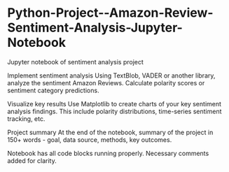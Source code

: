 # Python-Project--Amazon-Review-Sentiment-Analysis-Jupyter-Notebook
Jupyter notebook of sentiment analysis project

Implement sentiment analysis
Using TextBlob, VADER or another library, analyze the sentiment Amazon Reviews. Calculate polarity scores or sentiment category predictions.

Visualize key results
Use Matplotlib to create charts of your key sentiment analysis findings. This include polarity distributions, time-series sentiment tracking, etc.

Project summary
At the end of the notebook, summary of the project in 150+ words - goal, data source, methods, key outcomes.

Notebook has all code blocks running properly. Necessary comments added for clarity.
